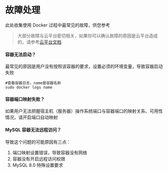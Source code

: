# 故障处理

此处收集使用 Docker 过程中最常见的故障，供您参考

> 大部分故障与云平台密切相关，如果你可以确认故障的原因是云平台造成的，请参考[云平台文档](https://support.websoft9.com/docs/faq/zh/tech-instance.html)

#### 容器无法启动？

最常见的原因是用户没有按照该容器的要求，设置必须的环境变量，导致容器启动失败

```shell
#查看容器日志，name是容器名称
sudo docker logs name
```

#### 容器端口映射失败？

如果用户无法把握宿主机（服务器）操作系统端口与容器端口的映射关系、可用性情况，请开启端口自动映射

#### MySQL 容器无法远程访问？

导致这个问题的可能原因有三点：

1. 端口映射设置错误，导致容器没有网络
2. 容器没有开启远程访问权限
3. MySQL 8.0 特殊设置要求


